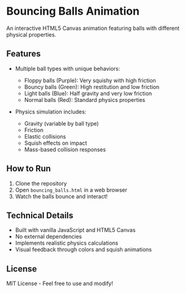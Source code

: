 # Bouncing Balls Animation

An interactive HTML5 Canvas animation featuring balls with different physical properties.

## Features

- Multiple ball types with unique behaviors:
  - Floppy balls (Purple): Very squishy with high friction
  - Bouncy balls (Green): High restitution and low friction
  - Light balls (Blue): Half gravity and very low friction
  - Normal balls (Red): Standard physics properties

- Physics simulation includes:
  - Gravity (variable by ball type)
  - Friction
  - Elastic collisions
  - Squish effects on impact
  - Mass-based collision responses

## How to Run

1. Clone the repository
2. Open `bouncing_balls.html` in a web browser
3. Watch the balls bounce and interact!

## Technical Details

- Built with vanilla JavaScript and HTML5 Canvas
- No external dependencies
- Implements realistic physics calculations
- Visual feedback through colors and squish animations

## License

MIT License - Feel free to use and modify! 